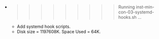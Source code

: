 * >>>>>>>>> Running inst-min-con-03-systemd-hooks.sh ...
  * Add systemd hook scripts.
  * Disk size = 1197608K. Space Used = 64K.
